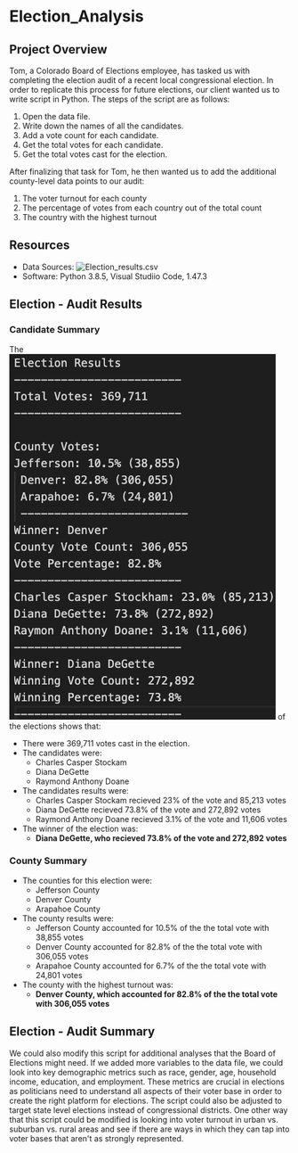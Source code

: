 # Election_Analysis

## Project Overview 
Tom, a Colorado Board of Elections employee, has tasked us with completing the election audit of a recent local congressional election. In order to replicate this process for future elections, our client wanted us to write script in Python. The steps of the script are as follows: 

1. Open the data file.
2. Write down the names of all the candidates.
3. Add a vote count for each candidate.
3. Get the total votes for each candidate.
4. Get the total votes cast for the election.

After finalizing that task for Tom, he then wanted us to add the additional county-level data points to our audit:

1. The voter turnout for each county
2. The percentage of votes from each country out of the total count 
3. The country with the highest turnout

## Resources 
* Data Sources: ![Election_results.csv]()
* Software: Python 3.8.5, Visual Studiio Code, 1.47.3

## Election - Audit Results 

### Candidate Summary 
The ![analysis](https://github.com/Stewartsl17/Election_Analysis/blob/master/Elections_Results.png) of the elections shows that: 
* There were 369,711 votes cast in the election. 
* The candidates were: 
  * Charles Casper Stockam
  * Diana DeGette
  * Raymond Anthony Doane
* The candidates results were: 
  * Charles Casper Stockam recieved 23% of the vote and 85,213 votes 
  * Diana DeGette recieved 73.8% of the vote and 272,892 votes 
  * Raymond Anthony Doane recieved 3.1% of the vote and 11,606 votes 
* The winner of the election was: <br>
   * __Diana DeGette, who recieved 73.8% of the vote and 272,892 votes__
 
### County Summary 
* The counties for this election were:
  * Jefferson County
  * Denver County
  * Arapahoe County
* The county results were: 
  * Jefferson County accounted for 10.5% of the the total vote with 38,855 votes
  * Denver County accounted for 82.8% of the the total vote with 306,055 votes
  * Arapahoe County accounted for 6.7% of the the total vote with 24,801 votes
* The county with the highest turnout was:
  * __Denver County, which accounted for 82.8% of the the total vote with 306,055 votes__

## Election - Audit Summary 

We could also modify this script for additional analyses that the Board of Elections might need. If we added more variables to the data file, we could look into key demographic metrics such as race, gender, age, household income, education, and employment. These metrics are crucial in elections as politicians need to understand all aspects of their voter base in order to create the right platform for elections. The script could also be adjusted to target state level elections instead of congressional districts. One other way that this script could be modified is looking into voter turnout in urban vs. suburban vs. rural areas and see if there are ways in which they can tap into voter bases that aren't as strongly represented. 
 
 
 
  
